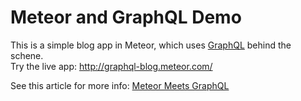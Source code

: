 # Meteor and GraphQL Demo

This is a simple blog app in Meteor, which uses [GraphQL](https://github.com/kadirahq/meteor-graphql) behind the schene.
<br/>
Try the live app: http://graphql-blog.meteor.com/

See this article for more info: [Meteor Meets GraphQL](https://voice.kadira.io/meteor-meets-graphql-3cba2e65fd00)
